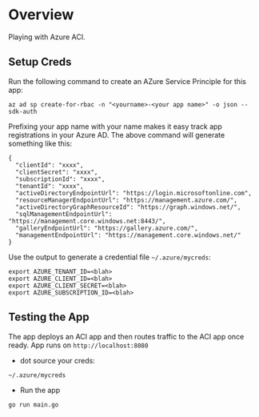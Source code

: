 # Overview

Playing with Azure ACI. 

## Setup Creds

Run the following command to create an AZure Service Principle for this app:

```
az ad sp create-for-rbac -n "<yourname>-<your app name>" -o json --sdk-auth
```

Prefixing your app name with your name makes it easy track app registrations in your Azure AD. The above command will generate something like this:

```
{
  "clientId": "xxxx",
  "clientSecret": "xxxx",
  "subscriptionId": "xxxx",
  "tenantId": "xxxx",
  "activeDirectoryEndpointUrl": "https://login.microsoftonline.com",
  "resourceManagerEndpointUrl": "https://management.azure.com/",
  "activeDirectoryGraphResourceId": "https://graph.windows.net/",
  "sqlManagementEndpointUrl": "https://management.core.windows.net:8443/",
  "galleryEndpointUrl": "https://gallery.azure.com/",
  "managementEndpointUrl": "https://management.core.windows.net/"
}
```


 Use the output to generate a credential file `~/.azure/mycreds`:

```
export AZURE_TENANT_ID=<blah>
export AZURE_CLIENT_ID=<blah>
export AZURE_CLIENT_SECRET=<blah>
export AZURE_SUBSCRIPTION_ID=<blah>
```

## Testing the App

The app deploys an ACI app and then routes traffic to the ACI app once ready. App runs on `http://localhost:8080`

- dot source your creds:

```
~/.azure/mycreds
```

- Run the app

```
go run main.go
```

